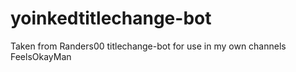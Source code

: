 # yoinkedtitlechange-bot

Taken from Randers00 titlechange-bot for use in my own channels FeelsOkayMan
